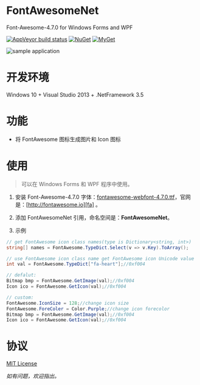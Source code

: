 # FontAwesomeNet
Font-Awesome-4.7.0 for Windows Forms and WPF

[![AppVeyor build status](https://img.shields.io/appveyor/ci/seayxu/fontawesome/master.svg?label=appveyor&style=flat-square)](https://ci.appveyor.com/project/seayxu/fontawesome/master) [![NuGet](https://img.shields.io/nuget/v/FontAwesomeNet.svg?label=nuget&style=flat-square)](https://www.nuget.org/packages/FontAwesomeNet/) [![MyGet](https://img.shields.io/myget/seay/v/FontAwesomeNet.svg?label=myget&style=flat-square)](https://www.myget.org/Package/Details/seay?packageType=nuget&packageId=FontAwesomeNet)

![sample application][sample]

# 开发环境

Windows 10 + Visual Studio 2013 + .NetFramework 3.5

# 功能

* 将 FontAwesome 图标生成图片和 Icon 图标

# 使用

> 可以在 Windows Forms 和 WPF 程序中使用。

1. 安装 Font-Awesome-4.7.0 字体：[fontawesome-webfont-4.7.0.ttf][fontdl]，官网是：[http://fontawesome.io][fa] 。

2. 添加 FontAwesomeNet 引用，命名空间是：**FontAwesomeNet**。

3. 示例

``` cs
// get FontAwesome icon class names(type is Dictionary<string, int>)
string[] names = FontAwesome.TypeDict.Select(v => v.Key).ToArray();

// use FontAwesome icon class name get FontAwesome icon Unicode value
int val = FontAwesome.TypeDict["fa-heart"];//0xf004

// defalut:
Bitmap bmp = FontAwesome.GetImage(val);//0xf004
Icon ico = FontAwesome.GetIcon(val);//0xf004

// custom:
FontAwesome.IconSize = 128;//change icon size
FontAwesome.ForeColer = Color.Purple;//change icon forecolor
Bitmap bmp = FontAwesome.GetImage(val);//0xf004
Icon ico = FontAwesome.GetIcon(val);//0xf004
```

# 协议

[MIT License](https://github.com/seayxu/FontAwesome/blob/master/LICENSE)

*如有问题，欢迎指出。*

[fa]:http://fontawesome.io
[sample]:https://github.com/seayxu/FontAwesome/raw/master/assets/sample.jpg
[fontdl]:https://github.com/FortAwesome/Font-Awesome/raw/v4.7.0/fonts/fontawesome-webfont.ttf